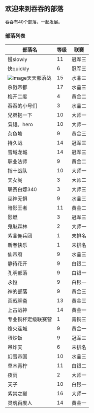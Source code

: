 ## 欢迎来到吞吞的部落

吞吞有40个部落，一起发展。

### 部落列表

部落名 | 等级 | 联赛 
------------ | ------------- | ------------
慢slowly | 11 | 冠军三  
快quickly | 6 | 冠军三  
![image](https://api-assets.clashofclans.com/badges/70/w96nCsSN1Xyv63GJxNW4iUPN-tc6DJ1U0ApnUWqO5Qw.png)天天部落战 | 15 | 水晶三
杀戮帝都 | 17 | 水晶三  
梅开二度 | 4 | 黄金二   
吞吞的小号们 | 3 | 水晶二 
兄弟抱一下 | 10 | 大师一
枭雄。hero | 10 | 大师一
杂鱼塘 | 9 | 黄金三 
持久战 | 14 | 冠军三
雪域龙城 | 14 | 冠军三  
职业法师 | 9 | 黄金二   
指十战队 | 10 | 大师一  
天女阁 | 3 | 大师二 
联赛白嫖340 | 3 | 大师三
巫神无惧 | 9 | 水晶三   
暗影王者 | 11 | 黄金二  
影燃 | 3 | 冠军三 
鬼魅森林 | 2 | 大师一   
紫晶佣兵团 | 1 | 未排名 
新春快乐 | 1 | 未排名   
仙帝府 | 9 | 水晶三 
静待花开 | 9 | 白银二   
孔明部落 | 9 | 白银一   
永恒 | 9 | 白银一 
神的部落 | 9 | 黄金三   
画戟聊斋 | 13 | 黄金三  
上古战神 | 14 | 黄金一  
专业铜杯定级联赛营 | 1 | 青铜三 
烽火连城 | 9 | 黄金一   
蛋炒饭 | 9 | 冠军三 
吊炸天 | 6 | 未排名 
幻雪帝国 | 10 | 水晶三  
草木青柠 | 11 | 白银二  
夜雨 | 2 | 大师一 
天子 | 10 | 白银一
紫禁之巅 | 16 | 大师一  
灵魂百度人 | 14 | 黄金一
